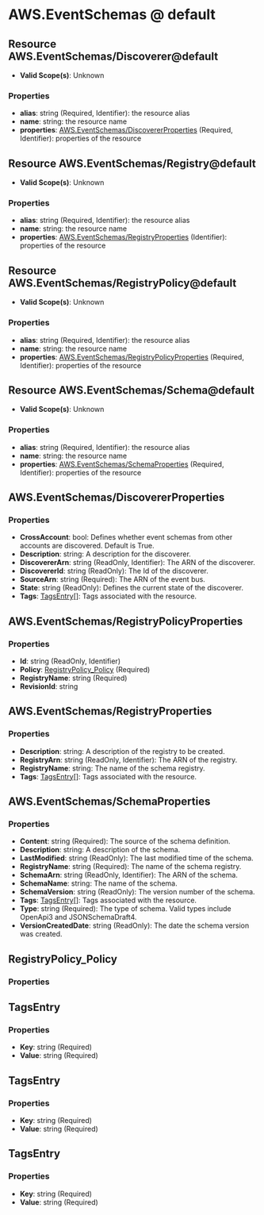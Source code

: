 # AWS.EventSchemas @ default

## Resource AWS.EventSchemas/Discoverer@default
* **Valid Scope(s)**: Unknown
### Properties
* **alias**: string (Required, Identifier): the resource alias
* **name**: string: the resource name
* **properties**: [AWS.EventSchemas/DiscovererProperties](#awseventschemasdiscovererproperties) (Required, Identifier): properties of the resource

## Resource AWS.EventSchemas/Registry@default
* **Valid Scope(s)**: Unknown
### Properties
* **alias**: string (Required, Identifier): the resource alias
* **name**: string: the resource name
* **properties**: [AWS.EventSchemas/RegistryProperties](#awseventschemasregistryproperties) (Identifier): properties of the resource

## Resource AWS.EventSchemas/RegistryPolicy@default
* **Valid Scope(s)**: Unknown
### Properties
* **alias**: string (Required, Identifier): the resource alias
* **name**: string: the resource name
* **properties**: [AWS.EventSchemas/RegistryPolicyProperties](#awseventschemasregistrypolicyproperties) (Required, Identifier): properties of the resource

## Resource AWS.EventSchemas/Schema@default
* **Valid Scope(s)**: Unknown
### Properties
* **alias**: string (Required, Identifier): the resource alias
* **name**: string: the resource name
* **properties**: [AWS.EventSchemas/SchemaProperties](#awseventschemasschemaproperties) (Required, Identifier): properties of the resource

## AWS.EventSchemas/DiscovererProperties
### Properties
* **CrossAccount**: bool: Defines whether event schemas from other accounts are discovered. Default is True.
* **Description**: string: A description for the discoverer.
* **DiscovererArn**: string (ReadOnly, Identifier): The ARN of the discoverer.
* **DiscovererId**: string (ReadOnly): The Id of the discoverer.
* **SourceArn**: string (Required): The ARN of the event bus.
* **State**: string (ReadOnly): Defines the current state of the discoverer.
* **Tags**: [TagsEntry](#tagsentry)[]: Tags associated with the resource.

## AWS.EventSchemas/RegistryPolicyProperties
### Properties
* **Id**: string (ReadOnly, Identifier)
* **Policy**: [RegistryPolicy_Policy](#registrypolicypolicy) (Required)
* **RegistryName**: string (Required)
* **RevisionId**: string

## AWS.EventSchemas/RegistryProperties
### Properties
* **Description**: string: A description of the registry to be created.
* **RegistryArn**: string (ReadOnly, Identifier): The ARN of the registry.
* **RegistryName**: string: The name of the schema registry.
* **Tags**: [TagsEntry](#tagsentry)[]: Tags associated with the resource.

## AWS.EventSchemas/SchemaProperties
### Properties
* **Content**: string (Required): The source of the schema definition.
* **Description**: string: A description of the schema.
* **LastModified**: string (ReadOnly): The last modified time of the schema.
* **RegistryName**: string (Required): The name of the schema registry.
* **SchemaArn**: string (ReadOnly, Identifier): The ARN of the schema.
* **SchemaName**: string: The name of the schema.
* **SchemaVersion**: string (ReadOnly): The version number of the schema.
* **Tags**: [TagsEntry](#tagsentry)[]: Tags associated with the resource.
* **Type**: string (Required): The type of schema. Valid types include OpenApi3 and JSONSchemaDraft4.
* **VersionCreatedDate**: string (ReadOnly): The date the schema version was created.

## RegistryPolicy_Policy
### Properties

## TagsEntry
### Properties
* **Key**: string (Required)
* **Value**: string (Required)

## TagsEntry
### Properties
* **Key**: string (Required)
* **Value**: string (Required)

## TagsEntry
### Properties
* **Key**: string (Required)
* **Value**: string (Required)

